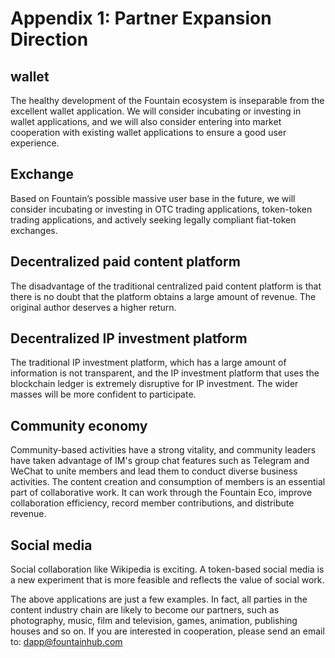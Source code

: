 # Appendix 1: Partner Expansion Direction

## wallet
The healthy development of the Fountain ecosystem is inseparable from the excellent wallet application. We will consider incubating or investing in wallet applications, and we will also consider entering into market cooperation with existing wallet applications to ensure a good user experience.
## Exchange
Based on Fountain’s possible massive user base in the future, we will consider incubating or investing in OTC trading applications, token-token trading applications, and actively seeking legally compliant fiat-token exchanges.
## Decentralized paid content platform
The disadvantage of the traditional centralized paid content platform is that there is no doubt that the platform obtains a large amount of revenue. The original author deserves a higher return.
## Decentralized IP investment platform
The traditional IP investment platform, which has a large amount of information is not transparent, and the IP investment platform that uses the blockchain ledger is extremely disruptive for IP investment. The wider masses will be more confident to participate.
## Community economy
Community-based activities have a strong vitality, and community leaders have taken advantage of IM's group chat features such as Telegram and WeChat to unite members and lead them to conduct diverse business activities. The content creation and consumption of members is an essential part of collaborative work. It can work through the Fountain Eco, improve collaboration efficiency, record member contributions, and distribute revenue.
## Social media
Social collaboration like Wikipedia is exciting. A token-based social media is a new experiment that is more feasible and reflects the value of social work.

The above applications are just a few examples. In fact, all parties in the content industry chain are likely to become our partners, such as photography, music, film and television, games, animation, publishing houses and so on. If you are interested in cooperation, please send an email to: dapp@fountainhub.com
